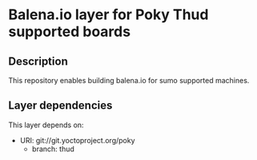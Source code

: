 # Balena.io layer for Poky Thud supported boards

## Description
This repository enables building balena.io for sumo supported machines.

## Layer dependencies

This layer depends on:

* URI: git://git.yoctoproject.org/poky
    * branch: thud

